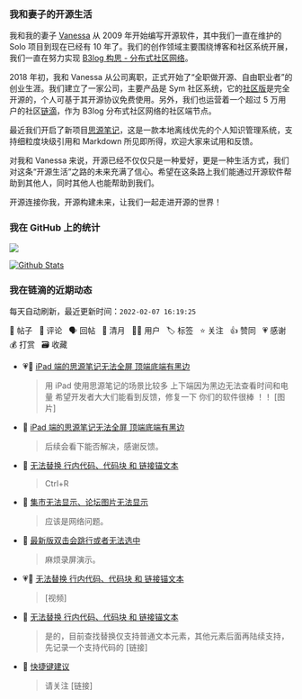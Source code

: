 ### 我和妻子的开源生活

我和我的妻子 [Vanessa](https://github.com/Vanessa219) 从 2009 年开始编写开源软件，其中我们一直在维护的 Solo 项目到现在已经有 10 年了。我们的创作领域主要围绕博客和社区系统开展，我们一直在努力实现 [B3log 构思 - 分布式社区网络](https://ld246.com/article/1546941897596)。

2018 年初，我和 Vanessa 从公司离职，正式开始了“全职做开源、自由职业者”的创业生涯。我们建立了一家公司，主要产品是 Sym 社区系统，它的[社区版](https://github.com/88250/symphony)是完全开源的，个人可基于其开源协议免费使用。另外，我们也运营着一个超过 5 万用户的社区[链滴](https://ld246.com)，作为 B3log 分布式社区网络的社区端节点。

最近我们开启了新项目[思源笔记](https://github.com/siyuan-note/siyuan)，这是一款本地离线优先的个人知识管理系统，支持细粒度块级引用和 Markdown 所见即所得，欢迎大家来试用和反馈。

对我和 Vanessa 来说，开源已经不仅仅只是一种爱好，更是一种生活方式，我们对这条“开源生活”之路的未来充满了信心。希望在这条路上我们能通过开源软件帮助到其他人，同时其他人也能帮助到我们。

开源连接你我，开源构建未来，让我们一起走进开源的世界！

### 我在 GitHub 上的统计

<a title="Hits" target="_blank" href="https://github.com/88250/88250"><img src="https://hits.b3log.org/88250/88250.svg"></a>

[![Github Stats](https://github-readme-stats.vercel.app/api?username=88250&theme=tokyonight&show_icons=true)](https://github.com/88250)

<!--events start -->

### 我在链滴的近期动态

每天自动刷新，最近更新时间：`2022-02-07 16:19:25`

📝 帖子 &nbsp; 💬 评论 &nbsp; 🗣 回帖 &nbsp; 🌙 清月 &nbsp; 👨‍💻 用户 &nbsp; 🏷️ 标签 &nbsp; ⭐️ 关注 &nbsp; 👍 赞同 &nbsp; 💗 感谢 &nbsp; 💰 打赏 &nbsp; 🗃 收藏

* 💗📝 [iPad 端的思源笔记无法全屏 顶端底端有黑边](https://ld246.com/article/1644164278409)

  > 用 iPad 使用思源笔记的场景比较多 上下端因为黑边无法查看时间和电量 希望开发者大大们能看到反馈，修复一下 你们的软件很棒 ！！ [图片]
* 💬 [iPad 端的思源笔记无法全屏 顶端底端有黑边](https://ld246.com/article/1644164278409/comment/1644164522901#comments)

  > 后续会看下能否解决，感谢反馈。
* 💬 [无法替换 行内代码、代码块 和 链接锚文本](https://ld246.com/article/1644046742026/comment/1644151482768#comments)

  > Ctrl+R
* 💬 [集市无法显示、论坛图片无法显示](https://ld246.com/article/1644124312814/comment/1644142303716#comments)

  > 应该是网络问题。
* 💬 [最新版双击会跳行或者无法选中](https://ld246.com/article/1644137079886/comment/1644142289654#comments)

  > 麻烦录屏演示。
* 💗📝 [无法替换 行内代码、代码块 和 链接锚文本](https://ld246.com/article/1644046742026)

  > [视频]
* 💬 [无法替换 行内代码、代码块 和 链接锚文本](https://ld246.com/article/1644046742026/comment/1644120949456#comments)

  > 是的，目前查找替换仅支持普通文本元素，其他元素后面再陆续支持，先记录一个支持代码的 [链接]
* 💬 [快捷键建议](https://ld246.com/article/1644067286692/comment/1644120642746#comments)

  > 请关注 [链接]


<!--events end -->

